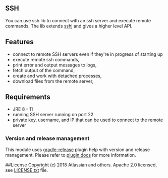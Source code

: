 ## SSH

You can use ssh lib to connect with an ssh server and execute remote commands. 
The lib extends [sshj](https://github.com/hierynomus/sshj/releases/tag/v0.23.0) and gives a higher level API.

## Features
  - connect to remote SSH servers even if they're in progress of starting up
  - execute remote ssh commands,
  - print error and output messages to logs,
  - fetch output of the command,
  - create and work with detached processes,
  - download files from the remote server,
 
## Requirements
  - JRE 8 - 11
  - running SSH server running on port 22
  - private key, username, and IP that can be used to connect to the remote server


### Version and release management
This module uses [gradle-release](https://bitbucket.org/atlassian/gradle-release/src/master/) plugin help with 
version and release management. 
Please refer to [plugin docs](https://bitbucket.org/atlassian/gradle-release/src/release-0.0.2/README.md) for more information.


##License
Copyright (c) 2018 Atlassian and others.
Apache 2.0 licensed, see [LICENSE.txt](LICENSE.txt) file.


